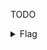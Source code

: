 TODO
<details>
  <summary>Flag</summary>
  
***MOBISEC{local_checks_can_be_very_bad_for_security}***
</details>
